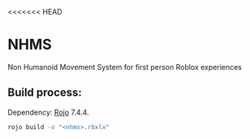 <<<<<<< HEAD
# NHMS
Non Humanoid Movement System for first person Roblox experiences

## Build process:
Dependency: [Rojo](https://github.com/rojo-rbx/rojo) 7.4.4.
```bash
rojo build -o "<nhms>.rbxlx"
```